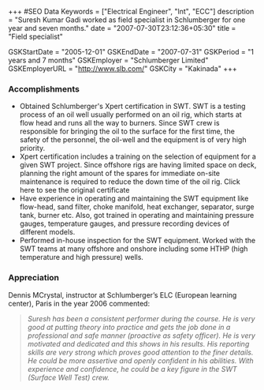 +++
#SEO Data
Keywords = ["Electrical Engineer", "lnt", "ECC"]
description = "Suresh Kumar Gadi worked as field specialist in Schlumberger for one year and seven months."
date = "2007-07-30T23:12:36+05:30"
title = "Field specialist"

GSKStartDate = "2005-12-01"
GSKEndDate = "2007-07-31"
GSKPeriod = "1 years and 7 months"
GSKEmployer = "Schlumberger Limited"
GSKEmployerURL = "http://www.slb.com/"
GSKCity = "Kakinada"
+++

### Accomplishments
* Obtained Schlumberger's Xpert certification in SWT. SWT is a testing process of an oil well usually performed on an oil rig, which starts at flow head and runs all the way to burners. Since SWT crew is responsible for bringing the oil to the surface for the first time, the safety of the personnel, the oil-well and the equipment is of very high priority.
* Xpert certification includes a training on the selection of equipment for a given SWT project. Since offshore rigs are having limited space on deck, planning the right amount of the spares for immediate on-site maintenance is required to reduce the down time of the oil rig. Click here to see the original certificate
* Have experience in operating and maintaining the SWT equipment like flow-head, sand filter, choke manifold, heat exchanger, separator, surge tank, burner etc. Also, got trained in operating and maintaining pressure gauges, temperature gauges, and pressure recording devices of different models.
* Performed in-house inspection for the SWT equipment.
Worked with the SWT teams at many offshore and onshore including some HTHP (high temperature and high pressure) wells.
### Appreciation
Dennis MCrystal, instructor at Schlumberger’s ELC (European learning center), Paris in the year 2006 commented:

> _Suresh has been a consistent performer during the course. He is very good at putting theory into practice and gets the job done in a professional and safe manner (proactive as safety officer). He is very motivated and dedicated and this shows in his results. His reporting skills are very strong which proves good attention to the finer details. He could be more assertive and openly confident in his abilities. With experience and confidence, he could be a key figure in the SWT (Surface Well Test) crew._